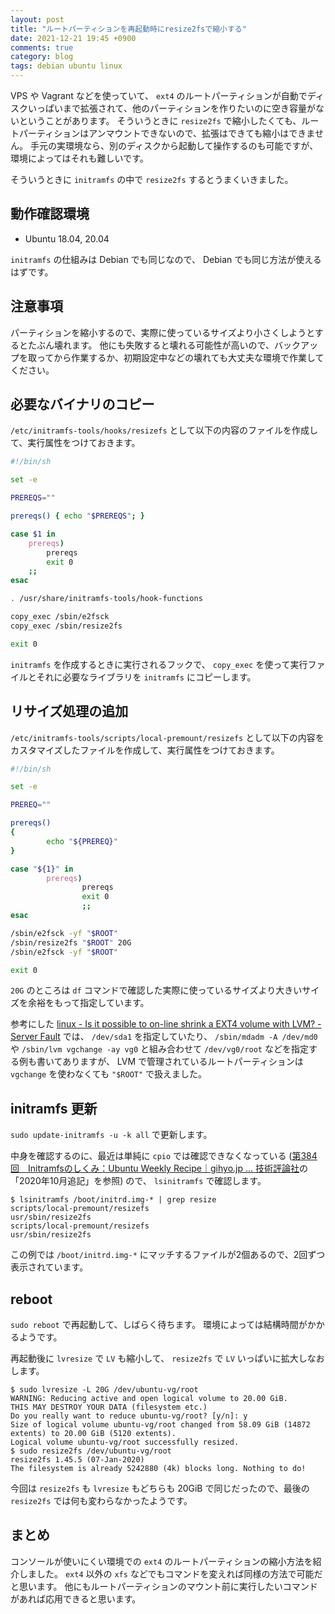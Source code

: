 ```yaml
---
layout: post
title: "ルートパーティションを再起動時にresize2fsで縮小する"
date: 2021-12-21 19:45 +0900
comments: true
category: blog
tags: debian ubuntu linux
---
```

VPS や Vagrant などを使っていて、 `ext4` のルートパーティションが自動でディスクいっぱいまで拡張されて、他のパーティションを作りたいのに空き容量がないということがあります。
そういうときに `resize2fs` で縮小したくても、ルートパーティションはアンマウントできないので、拡張はできても縮小はできません。
手元の実環境なら、別のディスクから起動して操作するのも可能ですが、環境によってはそれも難しいです。

そういうときに `initramfs` の中で `resize2fs` するとうまくいきました。

<!--more-->

## 動作確認環境

- Ubuntu 18.04, 20.04

`initramfs` の仕組みは Debian でも同じなので、 Debian でも同じ方法が使えるはずです。

## 注意事項

パーティションを縮小するので、実際に使っているサイズより小さくしようとするとたぶん壊れます。
他にも失敗すると壊れる可能性が高いので、バックアップを取ってから作業するか、初期設定中などの壊れても大丈夫な環境で作業してください。

## 必要なバイナリのコピー

`/etc/initramfs-tools/hooks/resizefs` として以下の内容のファイルを作成して、実行属性をつけておきます。

```sh
#!/bin/sh

set -e

PREREQS=""

prereqs() { echo "$PREREQS"; }

case $1 in
    prereqs)
        prereqs
        exit 0
    ;;
esac

. /usr/share/initramfs-tools/hook-functions

copy_exec /sbin/e2fsck
copy_exec /sbin/resize2fs

exit 0
```

`initramfs` を作成するときに実行されるフックで、 `copy_exec` を使って実行ファイルとそれに必要なライブラリを `initramfs` にコピーします。

## リサイズ処理の追加

`/etc/initramfs-tools/scripts/local-premount/resizefs` として以下の内容をカスタマイズしたファイルを作成して、実行属性をつけておきます。

```sh
#!/bin/sh

set -e

PREREQ=""

prereqs()
{
        echo "${PREREQ}"
}

case "${1}" in
        prereqs)
                prereqs
                exit 0
                ;;
esac

/sbin/e2fsck -yf "$ROOT"
/sbin/resize2fs "$ROOT" 20G
/sbin/e2fsck -yf "$ROOT"

exit 0
```

`20G` のところは `df` コマンドで確認した実際に使っているサイズより大きいサイズを余裕をもって指定しています。

参考にした
[linux - Is it possible to on-line shrink a EXT4 volume with LVM? - Server Fault](https://serverfault.com/questions/528075/is-it-possible-to-on-line-shrink-a-ext4-volume-with-lvm)
では、 `/dev/sda1` を指定していたり、 `/sbin/mdadm -A /dev/md0` や `/sbin/lvm vgchange -ay vg0` と組み合わせて `/dev/vg0/root` などを指定する例も書いてありますが、 LVM で管理されているルートパーティションは `vgchange` を使わなくても `"$ROOT"` で扱えました。

## initramfs 更新

`sudo update-initramfs -u -k all` で更新します。

中身を確認するのに、最近は単純に `cpio` では確認できなくなっている ([第384回　Initramfsのしくみ：Ubuntu Weekly Recipe｜gihyo.jp … 技術評論社](https://gihyo.jp/admin/serial/01/ubuntu-recipe/0384#:~:text=run%20%20sbin%20%20scripts-,2020%E5%B9%B410%E6%9C%88%E8%BF%BD%E8%A8%98,-2017%E5%B9%B4%E3%81%AE)の「2020年10月追記」を参照) ので、 `lsinitramfs` で確認します。

```console
$ lsinitramfs /boot/initrd.img-* | grep resize
scripts/local-premount/resizefs
usr/sbin/resize2fs
scripts/local-premount/resizefs
usr/sbin/resize2fs
```

この例では `/boot/initrd.img-*` にマッチするファイルが2個あるので、2回ずつ表示されています。

## reboot

`sudo reboot` で再起動して、しばらく待ちます。
環境によっては結構時間がかかるようです。

再起動後に `lvresize` で `LV` も縮小して、 `resize2fs` で `LV` いっぱいに拡大しなおします。

```console
$ sudo lvresize -L 20G /dev/ubuntu-vg/root
WARNING: Reducing active and open logical volume to 20.00 GiB.
THIS MAY DESTROY YOUR DATA (filesystem etc.)
Do you really want to reduce ubuntu-vg/root? [y/n]: y
Size of logical volume ubuntu-vg/root changed from 58.09 GiB (14872 extents) to 20.00 GiB (5120 extents).
Logical volume ubuntu-vg/root successfully resized.
$ sudo resize2fs /dev/ubuntu-vg/root
resize2fs 1.45.5 (07-Jan-2020)
The filesystem is already 5242880 (4k) blocks long. Nothing to do!
```

今回は `resize2fs` も `lvresize` もどちらも 20GiB で同じだったので、最後の `resize2fs` では何も変わらなかったようです。

## まとめ

コンソールが使いにくい環境での `ext4` のルートパーティションの縮小方法を紹介しました。
`ext4` 以外の `xfs` などでもコマンドを変えれば同様の方法で可能だと思います。
他にもルートパーティションのマウント前に実行したいコマンドがあれば応用できると思います。
